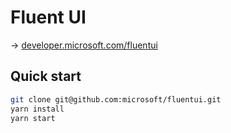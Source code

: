 # Fluent UI

→ [developer.microsoft.com/fluentui](https://developer.microsoft.com/en-us/fluentui#/)

## Quick start

```bash
git clone git@github.com:microsoft/fluentui.git
yarn install
yarn start
```
